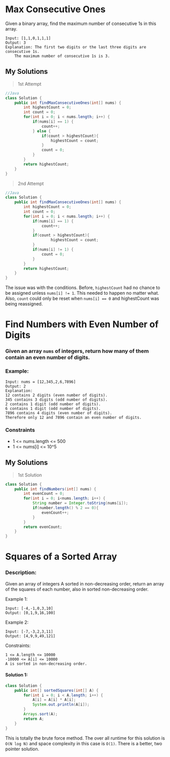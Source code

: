 # Max Consecutive Ones

Given a binary array, find the maximum number of consecutive 1s in this array.

    Input: [1,1,0,1,1,1]
    Output: 3
    Explanation: The first two digits or the last three digits are consecutive 1s.
        The maximum number of consecutive 1s is 3.

## My Solutions

> 1st Attempt

```Java
//Java
class Solution {
    public int findMaxConsecutiveOnes(int[] nums) {
        int highestCount = 0;
        int count = 0;
        for(int i = 0; i < nums.length; i++) {
            if(nums[i] == 1) {
                count++;
            } else {
                if(count > highestCount){
                    highestCount = count;
                }
                count = 0;
            }
        }
        return highestCount;
    }
}
```

> 2nd Attempt

```Java
//Java
class Solution {
    public int findMaxConsecutiveOnes(int[] nums) {
        int highestCount = 0;
        int count = 0;
        for(int i = 0; i < nums.length; i++) {
            if(nums[i] == 1) {
                count++;
            }
            if(count > highestCount){
                    highestCount = count;
            }
            if(nums[i] != 1) {
                count = 0;
            }
        }
        return highestCount;
    }
}
```

The issue was with the conditions. Before, `highestCount` had no chance to be assigned unless `nums[i] != 1`. This needed to happen no matter what. Also, `count` could only be reset when `nums[i] == 0` and highestCount was being reassigned.

# Find Numbers with Even Number of Digits

### Given an array `nums` of integers, return how many of them contain an even number of digits.

### Example:

    Input: nums = [12,345,2,6,7896]
    Output: 2
    Explanation:
    12 contains 2 digits (even number of digits).
    345 contains 3 digits (odd number of digits).
    2 contains 1 digit (odd number of digits).
    6 contains 1 digit (odd number of digits).
    7896 contains 4 digits (even number of digits).
    Therefore only 12 and 7896 contain an even number of digits.

### Constraints

-   1 <= nums.length <= 500
-   1 <= nums[i] <= 10^5

## My Solutions

> 1st Solution

```Java
class Solution {
    public int findNumbers(int[] nums) {
        int evenCount = 0;
        for(int i = 0; i<nums.length; i++) {
            String number = Integer.toString(nums[i]);
            if(number.length() % 2 == 0){
                evenCount++;
            }
        }
        return evenCount;
    }
}
```

# Squares of a Sorted Array

### Description:

Given an array of integers A sorted in non-decreasing order, return an array of the squares of each number, also in sorted non-decreasing order.

Example 1:

    Input: [-4,-1,0,3,10]
    Output: [0,1,9,16,100]

Example 2:

    Input: [-7,-3,2,3,11]
    Output: [4,9,9,49,121]

Constraints:

    1 <= A.length <= 10000
    -10000 <= A[i] <= 10000
    A is sorted in non-decreasing order.

#### Solution 1:

```Java
class Solution {
    public int[] sortedSquares(int[] A) {
        for(int i = 0; i < A.length; i++) {
            A[i] = A[i] * A[i];
            System.out.println(A[i]);
        }
        Arrays.sort(A);
        return A;
    }
}
```

This is totally the brute force method. The over all runtime for this solution is `O(N log N)` and space complexity in this case is `O(1)`. There is a better, two pointer solution.
